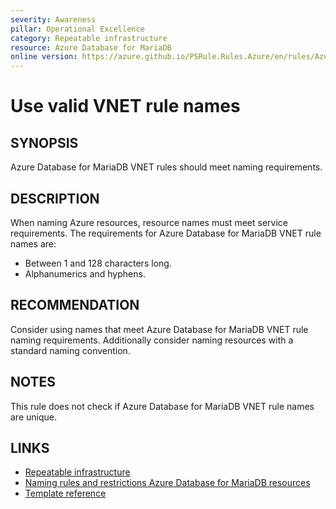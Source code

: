 ```yaml
---
severity: Awareness
pillar: Operational Excellence
category: Repeatable infrastructure
resource: Azure Database for MariaDB
online version: https://azure.github.io/PSRule.Rules.Azure/en/rules/Azure.MariaDB.VNETRuleName/
---
```


# Use valid VNET rule names

## SYNOPSIS

Azure Database for MariaDB VNET rules should meet naming requirements.

## DESCRIPTION

When naming Azure resources, resource names must meet service requirements.
The requirements for Azure Database for MariaDB VNET rule names are:

- Between 1 and 128 characters long.
- Alphanumerics and hyphens.

## RECOMMENDATION

Consider using names that meet Azure Database for MariaDB VNET rule naming requirements.
Additionally consider naming resources with a standard naming convention.

## NOTES

This rule does not check if Azure Database for MariaDB VNET rule names are unique.

## LINKS

- [Repeatable infrastructure](https://learn.microsoft.com/azure/architecture/framework/devops/automation-infrastructure)
- [Naming rules and restrictions Azure Database for MariaDB resources](https://learn.microsoft.com/azure/azure-resource-manager/management/resource-name-rules#microsoftdbformariadb)
- [Template reference](https://learn.microsoft.com/azure/templates/microsoft.dbformariadb/servers/virtualnetworkrules)
